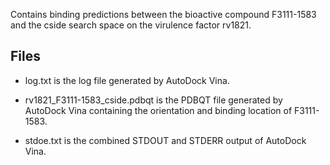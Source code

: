 Contains binding predictions between the bioactive compound F3111-1583 and the cside search space on the virulence factor rv1821.

## Files

- log.txt is the log file generated by AutoDock Vina.

- rv1821_F3111-1583_cside.pdbqt is the PDBQT file generated by AutoDock Vina containing the orientation and binding location of F3111-1583.

- stdoe.txt is the combined STDOUT and STDERR output of AutoDock Vina.

